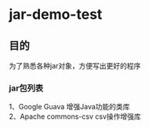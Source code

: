 # jar-demo-test

## 目的 
为了熟悉各种jar对象，方便写出更好的程序

### jar包列表 
1、Google Guava 增强Java功能的类库  
2、Apache commons-csv csv操作增强库
